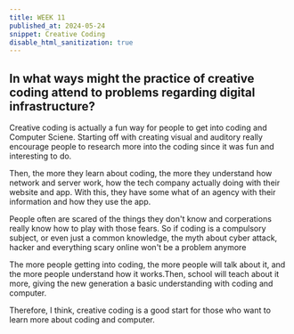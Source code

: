 ```yaml
---
title: WEEK 11
published_at: 2024-05-24
snippet: Creative Coding
disable_html_sanitization: true
---
```


## In what ways might the practice of creative coding attend to problems regarding digital infrastructure?

Creative coding is actually a fun way for people to get into coding and Computer Sciene. Starting off with creating visual and auditory really encourage people to research more into the coding since it was fun and interesting to do.

Then, the more they learn about coding, the more they understand how network and server work, how the tech company actually doing with their website and app. With this, they have some what of an agency with their information and how they use the app.

People often are scared of the things they don't know and corperations really know how to play with those fears. So if coding is a compulsory subject, or even just a common knowledge, the myth about cyber attack, hacker and everything scary online won't be a problem anymore

The more people getting into coding, the more people will talk about it, and the more people understand how it works.Then, school will teach about it more, giving the new generation a basic understanding with coding and computer.

Therefore, I think, creative coding is a good start for those who want to learn more about coding and computer.
